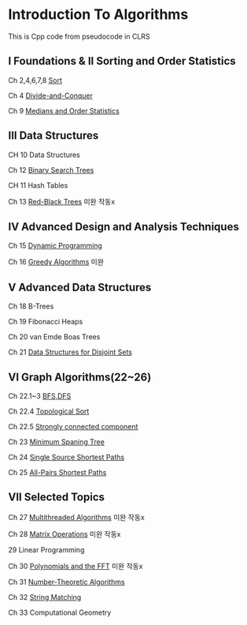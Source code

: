 # Introduction To Algorithms

This is Cpp code from  pseudocode in CLRS

## I Foundations & II Sorting and Order Statistics

Ch 2,4,6,7,8 [Sort](https://github.com/EeeUnS/introduction_to_algorithms/tree/master/1~8sort)

Ch 4 [Divide-and-Conquer](https://github.com/EeeUnS/introduction_to_algorithms/tree/master/4%20Divide%20and%20conquer)

Ch 9 [Medians and Order Statistics](https://github.com/EeeUnS/Introduction-To-Algorithms-Cpp-code/tree/master/9%20Medians%20and%20Order%20Statistics)

## III Data Structures 

CH 10 Data Structures

Ch 12 [Binary Search Trees](https://github.com/EeeUnS/introduction_to_algorithms/blob/master/12BinarysearchTree)

CH 11 Hash Tables

Ch 13 [Red-Black Trees](https://github.com/EeeUnS/introduction_to_algorithms/blob/master/13%20redblacktree/REDBLACKTREE.md)
미완 작동x

## IV Advanced Design and Analysis Techniques

Ch 15 [Dynamic Programming](https://github.com/EeeUnS/introduction_to_algorithms/tree/master/15DP)


Ch 16 [Greedy Algorithms](https://github.com/EeeUnS/introduction_to_algorithms/tree/master/16Greedy)
미완

## V Advanced Data Structures

Ch 18 B-Trees

Ch 19 Fibonacci Heaps

Ch 20 van Emde Boas Trees

Ch 21 [Data Structures for Disjoint Sets](https://github.com/EeeUnS/Introduction-To-Algorithms-Cpp-code/tree/master/21%20Data%20Structures%20for%20Disjoint%20Sets)

## VI Graph Algorithms(22~26)

Ch 22.1~3 [BFS,DFS](https://github.com/EeeUnS/Introduction-To-Algorithms-Cpp-code/blob/master/22~26Graph/22.123.md)

Ch 22.4 [Topological Sort](https://github.com/EeeUnS/introduction_to_algorithms/blob/master/22~26Graph/22.4_DAG.md)

Ch 22.5 [Strongly connected component](https://github.com/EeeUnS/introduction_to_algorithms/blob/master/22~26Graph/22.5_SCC.md)

Ch 23 [Minimum Spaning Tree](https://github.com/EeeUnS/introduction_to_algorithms/blob/master/22~26Graph/23.MST.md)

Ch 24 [Single Source Shortest Paths](https://github.com/EeeUnS/introduction_to_algorithms/blob/master/22~26Graph/24.SSSP.md)

Ch 25 [All-Pairs Shortest Paths](https://github.com/EeeUnS/introduction_to_algorithms/blob/master/22~26Graph/25.all_pairs_shortest_paths.md)


## VII Selected Topics



Ch 27 [Multithreaded Algorithms](https://github.com/EeeUnS/introduction_to_algorithms/tree/master/27%20Multithreaded%20Algorithms)
미완 작동x

Ch 28 [Matrix Operations]()
미완 작동x

29 Linear Programming

Ch 30 [Polynomials and the FFT]()
미완 작동x

Ch 31 [Number-Theoretic Algorithms](https://github.com/EeeUnS/introduction_to_algorithms/tree/master/31number_theortic.md)

Ch 32 [String Matching](https://github.com/EeeUnS/introduction_to_algorithms/tree/master/32string_matching)

Ch 33 Computational Geometry
